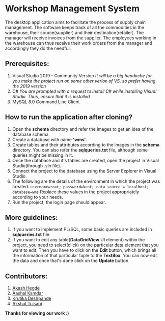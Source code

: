 # Workshop Management System
The desktop application aims to facilitate the process of supply chain
management. The software keeps track of all the commodities in the warehouse, their
source(supplier) and their destination(retailer). The manager will receive invoices from the supplier. The employees working in the warehouse can thus receive their work orders from the manager and accordingly they do the needful.

## Prerequisites:
1. Visual Studio 2019 - Community Version
_It will be a big headache for you make the project run on some other verion of VS, so prefer having the 2019 version_
2. C# 
_You are prompted with a request to install C# while installing Visual Studio. Thus, ensure that it is installed_
3. MySQL 8.0 Command Line Client

## How to run the application after cloning?
1. Open the **schema** directory and refer the images to get an idea of the database schema.
2. Create a database with name **'wms'**.
3. Create tables and their attributes according to the images in the **schema** directory. You can also refer the **sqlqueries.txt** file, although some queries might be missing in it.
4. Once the database and it's tables are created, open the project in Visual Studio(through .sln file).
5. Connect the project to the database using the Server Explorer in Visual Studio.
6. The following are the details of the environment in which the project was created. ```username=root; password=kent; data source = localhost; database=wms```
Replace these values in the project appropriately according to your needs.
7. Run the project, the login page should appear.

## More guidelines:
1. If you want to implement PL/SQL, some basic queries are included in **sqlqueries.txt** file.
2. If you want to edit any table(**DataGridView** UI element) within the project, you need to select(click) on the particular data element that you want to edit. Then you have to click on the **Edit** button, which brings all the information of that particular tuple to the **TextBox**. You can now edit the data and once that's done click on the **Update** button.

## Contributors:
1. [Akash Hegde](https://github.com/cyberpunk-akash)
2. [Aashal Kamdar](https://github.com/terminatorash2199)
3. [Krutika Deshpande](https://github.com/krutikapd29)
4. [Akshat Tulsani](https://github.com/Tulsani)

**Thanks for viewing our work :)**
